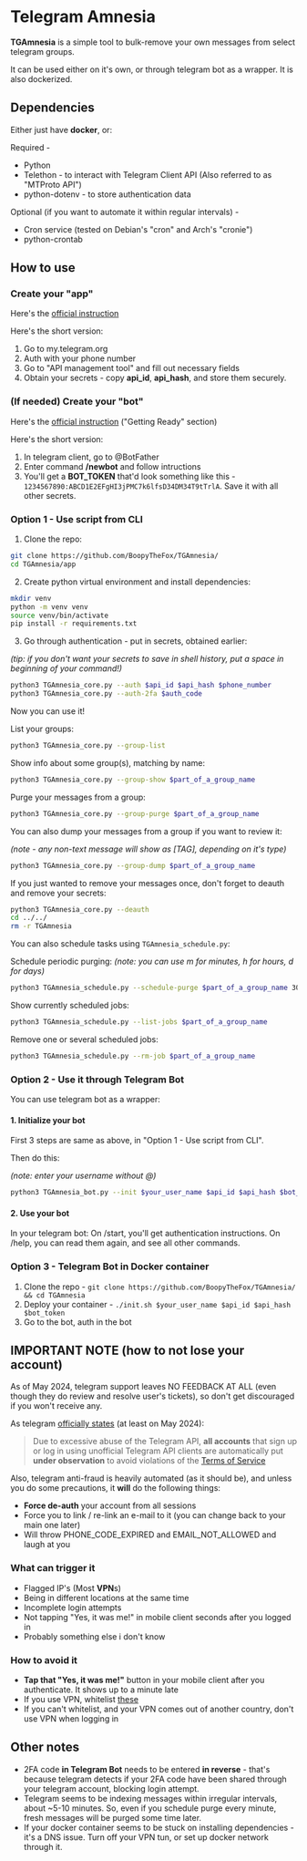# Telegram Amnesia

**TGAmnesia** is a simple tool to bulk-remove your own messages from select telegram groups.

It can be used either on it's own, or through telegram bot as a wrapper. It is also dockerized.

## Dependencies
Either just have **docker**, or:

Required -
- Python
- Telethon - to interact with Telegram Client API (Also referred to as "MTProto API")
- python-dotenv - to store authentication data

Optional (if you want to automate it within regular intervals) -
- Cron service (tested on Debian's "cron" and Arch's "cronie")
- python-crontab

## How to use

### Create your "app"
Here's the [official instruction](https://core.telegram.org/api/obtaining_api_id)

Here's the short version:
1. Go to my.telegram.org
2. Auth with your phone number
3. Go to "API management tool" and fill out necessary fields 
4. Obtain your secrets - copy **api_id**, **api_hash**, and store them securely.

### (If needed) Create your "bot"
Here's the [official instruction](https://core.telegram.org/bots/tutorial) ("Getting Ready" section)

Here's the short version:
1. In telegram client, go to @BotFather
2. Enter command **/newbot** and follow intructions
3. You'll get a **BOT_TOKEN** that'd look something like this - `1234567890:ABCD1E2EFgHI3jPMC7k6lfsD34DM34T9tTrlA`. Save it with all other secrets.

### Option 1 - Use script from CLI

1. Clone the repo:
```bash
git clone https://github.com/BoopyTheFox/TGAmnesia/
cd TGAmnesia/app
```

2. Create python virtual environment and install dependencies:
```bash
mkdir venv
python -m venv venv
source venv/bin/activate
pip install -r requirements.txt
```

3. Go through authentication - put in secrets, obtained earlier:

*(tip: if you don't want your secrets to save in shell history, put a space in beginning of your command!)*
```bash
python3 TGAmnesia_core.py --auth $api_id $api_hash $phone_number
python3 TGAmnesia_core.py --auth-2fa $auth_code
```

Now you can use it!

List your groups:
```bash
python3 TGAmnesia_core.py --group-list
```

Show info about some group(s), matching by name:
```bash
python3 TGAmnesia_core.py --group-show $part_of_a_group_name
```

Purge your messages from a group:
```bash
python3 TGAmnesia_core.py --group-purge $part_of_a_group_name
```

You can also dump your messages from a group if you want to review it:

*(note - any non-text message will show as [TAG], depending on it's type)*
```bash
python3 TGAmnesia_core.py --group-dump $part_of_a_group_name
```

If you just wanted to remove your messages once, don't forget to deauth and remove your secrets:
```bash
python3 TGAmnesia_core.py --deauth
cd ../../
rm -r TGAmnesia
```

You can also schedule tasks using `TGAmnesia_schedule.py`:

Schedule periodic purging:
*(note: you can use m for minutes, h for hours, d for days)*
```bash
python3 TGAmnesia_schedule.py --schedule-purge $part_of_a_group_name 30m
```

Show currently scheduled jobs:
```bash
python3 TGAmnesia_schedule.py --list-jobs $part_of_a_group_name
```

Remove one or several scheduled jobs:
```bash
python3 TGAmnesia_schedule.py --rm-job $part_of_a_group_name
```

### Option 2 - Use it through Telegram Bot
You can use telegram bot as a wrapper:

#### 1. Initialize your bot
First 3 steps are same as above, in "Option 1 - Use script from CLI".

Then do this:

*(note: enter your username without @)*
```bash
python3 TGAmnesia_bot.py --init $your_user_name $api_id $api_hash $bot_token
```

#### 2. Use your bot
In your telegram bot:
On /start, you'll get authentication instructions.
On /help, you can read them again, and see all other commands.

### Option 3 - Telegram Bot in Docker container
1. Clone the repo - `git clone https://github.com/BoopyTheFox/TGAmnesia/ && cd TGAmnesia`
2. Deploy your container - `./init.sh $your_user_name $api_id $api_hash $bot_token`
3. Go to the bot, auth in the bot

## IMPORTANT NOTE (how to not lose your account)
As of May 2024, telegram support leaves NO FEEDBACK AT ALL (even though they do review and resolve user's tickets), so don't get discouraged if you won't receive any.

As telegram [officially states](https://core.telegram.org/api/obtaining_api_id) (at least on May 2024):
> Due to excessive abuse of the Telegram API, **all accounts** that sign up or log in using unofficial Telegram API clients are automatically put **under observation** to avoid violations of the [Terms of Service](https://core.telegram.org/api/terms)

Also, telegram anti-fraud is heavily automated (as it should be), and unless you do some precautions, it **will** do the following things:
- **Force de-auth** your account from all sessions
- Force you to link / re-link an e-mail to it (you can change back to your main one later)
- Will throw PHONE_CODE_EXPIRED and EMAIL_NOT_ALLOWED and laugh at you

### What can trigger it
- Flagged IP's (Most **VPN**s)
- Being in different locations at the same time
- Incomplete login attempts
- Not tapping "Yes, it was me!" in mobile client seconds after you logged in
- Probably something else i don't know

### How to avoid it
- **Tap that "Yes, it was me!"** button in your mobile client after you authenticate. It shows up to a minute late
- If you use VPN, whitelist [these](https://core.telegram.org/resources/cidr.txt)
- If you can't whitelist, and your VPN comes out of another country, don't use VPN when logging in

## Other notes
- 2FA code **in Telegram Bot** needs to be entered **in reverse** - that's because telegram detects if your 2FA code have been shared through your telegram account, blocking login attempt.
- Telegram seems to be indexing messages within irregular intervals, about ~5-10 minutes. So, even if you schedule purge every minute, fresh messages will be purged some time later. 
- If your docker container seems to be stuck on installing dependencies - it's a DNS issue. Turn off your VPN tun, or set up docker network through it.
